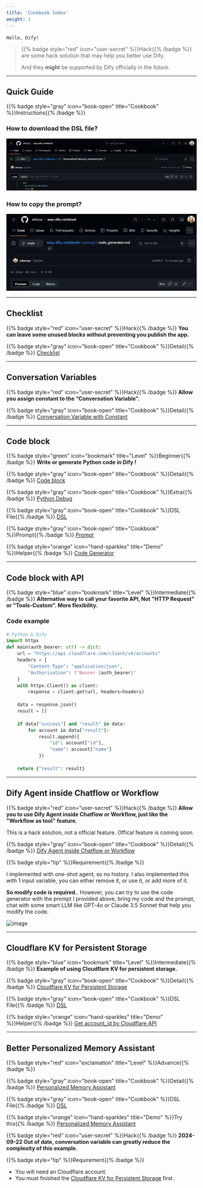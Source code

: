```yaml
---
title: 'Cookbook Index'
weight: 1
---
```


`Hello, Dify!`

> {{% badge style="red" icon="user-secret" %}}Hack{{% /badge %}}
> are some hack solution that may help you better use Dify.
>
> And they **might** be supported by Dify officially in the future.

---

## Quick Guide

{{% badge style="gray" icon="book-open" title="Cookbook" %}}Instructions{{% /badge %}}

### How to download the DSL file?

![How_to_download_from_GitHub](https://raw.githubusercontent.com/alterxyz/easy-dify-guide/main/static/images/how_download.gif)

### How to copy the prompt?

![How_to_copy_prompt](https://raw.githubusercontent.com/alterxyz/easy-dify-guide/main/static/images/copy_prompt.gif)

---

## Checklist

{{% badge style="red" icon="user-secret" %}}Hack{{% /badge %}}
**You can leave some unused blocks without preventing you publish the app.**

{{% badge style="gray" icon="book-open" title="Cookbook" %}}Detail{{% /badge %}}
[Checklist](https://github.com/alterxyz/easy-dify-cookbook/blob/main/hack/checklist.md)

---

## Conversation Variables

{{% badge style="red" icon="user-secret" %}}Hack{{% /badge %}}
**Allow you assign constant to the “Conversation Variable”.**

{{% badge style="gray" icon="book-open" title="Cookbook" %}}Detail{{% /badge %}}
[Conversation Variable with Constant](https://github.com/alterxyz/easy-dify-cookbook/blob/main/hack/conversation%20variable%20with%20constant.md)

---

## Code block

{{% badge style="green" icon="bookmark" title="Level" %}}Beginner{{% /badge %}}
**Write or generate Python code in Dify !**

{{% badge style="gray" icon="book-open" title="Cookbook" %}}Detail{{% /badge %}}
[Code block](https://github.com/alterxyz/easy-dify-cookbook/blob/main/example/001_code_block.md)

{{% badge style="gray" icon="book-open" title="Cookbook" %}}Extra{{% /badge %}}
[Python Debug](https://github.com/alterxyz/easy-dify-cookbook/blob/main/example/001.1_code_block_python_debug.md)

{{% badge style="gray" icon="book-open" title="Cookbook" %}}DSL File{{% /badge %}}
[DSL](https://github.com/alterxyz/easy-dify-cookbook/blob/main/DSL/Your%20Code~.yml)

{{% badge style="gray" icon="book-open" title="Cookbook" %}}Prompt{{% /badge %}}
[Prompt](https://github.com/alterxyz/easy-dify-cookbook/blob/main/prompt/code_generator.md)

{{% badge style="orange" icon="hand-sparkles" title="Demo" %}}Helper{{% /badge %}} [Code Generator](/demo/code_generator/)

---

## Code block with API

{{% badge style="blue" icon="bookmark" title="Level" %}}Intermediate{{% /badge %}}
**Alternative way to call your favorite API, Not "HTTP Request" or "Tools-Custom". More flexibility.**

### Code example

```python
# Python & Dify
import httpx
def main(auth_bearer: str) -> dict:
    url = "https://api.cloudflare.com/client/v4/accounts"
    headers = {
        "Content-Type": "application/json",
        "Authorization": f"Bearer {auth_bearer}"
    }
    with httpx.Client() as client:
        response = client.get(url, headers=headers)

    data = response.json()
    result = []

    if data["success"] and "result" in data:
        for account in data["result"]:
            result.append({
                "id": account["id"],
                "name": account["name"]
            })

    return {"result": result}
```

---

## Dify Agent inside Chatflow or Workflow

{{% badge style="red" icon="user-secret" %}}Hack{{% /badge %}}
**Allow you to use Dify Agent inside Chatflow or Workflow, just like the "Workflow as tool" feature.**

This is a hack solution, not a official feature. Offical feature is coming soon.

{{% badge style="gray" icon="book-open" title="Cookbook" %}}Detail{{% /badge %}}
[Dify Agent inside Chatflow or Workflow](https://github.com/alterxyz/easy-dify-cookbook/blob/main/hack/agent_in_workflow.md)

{{% badge style="tip" %}}Requirement{{% /badge %}}

I implemented with one-shot agent, so no history. I also implemented this with 1 input variable, you can either remove it, or use it, or add more of it.

**So modify code is required.**. However, you can try to use the code generator with the prompt I provided above, bring my code and the prompt, chat with some smart LLM like GPT-4o or Claude 3.5 Sonnet that help you modify the code.

![image](https://github.com/user-attachments/assets/2c80f051-4fe3-4ea8-a2a6-b3ad7be86088)

---

## Cloudflare KV for Persistent Storage

{{% badge style="blue" icon="bookmark" title="Level" %}}Intermediate{{% /badge %}}
**Example of using Cloudflare KV for persistent storage.**

{{% badge style="gray" icon="book-open" title="Cookbook" %}}Detail{{% /badge %}}
[Cloudflare KV for Persistent Storage](https://github.com/alterxyz/easy-dify-cookbook/blob/main/example/002_cf_kv.md)

{{% badge style="gray" icon="book-open" title="Cookbook" %}}DSL File{{% /badge %}}
[DSL](https://github.com/alterxyz/easy-dify-cookbook/blob/main/DSL/Your%20Cloudflare%20KV.yml)

{{% badge style="orange" icon="hand-sparkles" title="Demo" %}}Helper{{% /badge %}}
[Get account_id by Cloudflare API](cookbook/demo/#code-generator)

---

## Better Personalized Memory Assistant

{{% badge style="red" icon="exclamation" title="Level" %}}Advance{{% /badge %}}

{{% badge style="gray" icon="book-open" title="Cookbook" %}}Detail{{% /badge %}}
[Personalized Memory Assistant](https://github.com/alterxyz/easy-dify-cookbook/blob/main/example/003_Real_Personalized%20Memory%20Assistant.md)

{{% badge style="gray" icon="book-open" title="Cookbook" %}}DSL File{{% /badge %}}
[DSL](https://github.com/alterxyz/easy-dify-cookbook/blob/main/DSL/Personalized%20Memory%20Assistant.yml)

{{% badge style="orange" icon="hand-sparkles" title="Demo" %}}Try this{{% /badge %}}
[Personalized Memory Assistant](/demo/better-personalized-memory-assistant/)

{{% badge style="red" icon="user-secret" %}}Hack{{% /badge %}}
**2024-09-22 Out of date, conversation variable can greatly reduce the complexity of this example.**

{{% badge style="tip" %}}Requirement{{% /badge %}}

- You will need an Cloudflare account.
- You must finished the [Cloudflare KV for Persistent Storage](cookbook/#cloudflare-kv-for-persistent-storage) first.

